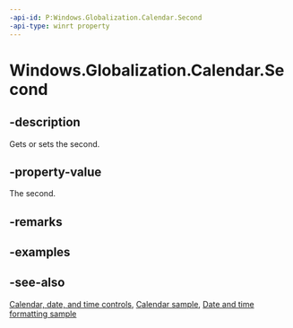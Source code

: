 ```yaml
---
-api-id: P:Windows.Globalization.Calendar.Second
-api-type: winrt property
---
```


<!-- Property syntax
public int Second { get;  set; }
-->

# Windows.Globalization.Calendar.Second

## -description
Gets or sets the second.

## -property-value
The second.

## -remarks

## -examples

## -see-also

[Calendar, date, and time controls](/windows/uwp/design/controls-and-patterns/date-and-time), [Calendar sample](https://github.com/Microsoft/Windows-universal-samples/tree/master/Samples/Calendar), [Date and time formatting sample](https://github.com/microsoft/Windows-universal-samples/tree/master/Samples/DateTimeFormatting)
